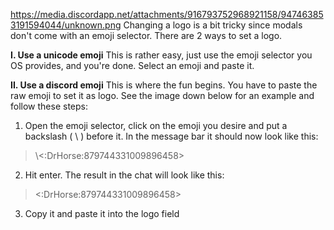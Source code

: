 https://media.discordapp.net/attachments/916793752968921158/947463853191594044/unknown.png
Changing a logo is a bit tricky since modals don't come with an emoji selector.
There are 2 ways to set a logo.

**I. Use a unicode emoji**
This is rather easy, just use the emoji selector you OS provides, and you're done. Select an emoji and paste it.

**II. Use a discord emoji**
This is where the fun begins. You have to paste the raw emoji to set it as logo. See the image down below for an example and follow these steps:
1. Open the emoji selector, click on the emoji you desire and put a backslash ( \\ ) before it.
In the message bar it should now look like this:
> \\<:DrHorse:879744331009896458>

2. Hit enter. The result in the chat will look like this:
> \<:DrHorse:879744331009896458>

3. Copy it and paste it into the logo field

